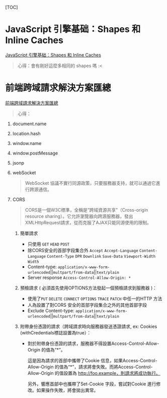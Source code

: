 [TOC]

# JavaScript 引擎基础：Shapes 和 Inline Caches

[JavaScript 引擎基础：Shapes 和 Inline Caches](https://hijiangtao.github.io/2018/06/17/Shapes-ICs/)

> 心得：會有剛好這麼多相同的 shapes 嗎 :<



# 前端跨域請求解決方案匯總

[前端跨域請求解決方案匯總](https://hijiangtao.github.io/2017/06/13/Cross-Origin-Resource-Sharing-Solutions/)

> 心得：

1. document.name

2. location.hash

3. window.name

4. window.postMessage

5. jsonp

6. webSocket

   > WebSocket 協議不實行同源政策，只要服務器支持，就可以通過它進行跨源通信。

7. CORS

   > CORS是一個W3C標準，全稱是”跨域資源共享”（Cross-origin resource sharing）。它允許瀏覽器向跨源服務器，發出XMLHttpRequest請求，從而克服了AJAX只能同源使用的限制。

   1. 簡單請求

      - 只使用 `GET` `HEAD` `POST` 
      - 除CORS安全的首部字段集合外 `Accept` `Accept-Language` `Content-Language` `Content-Type` `DPR` `Downlink` `Save-Data` `Viewport-Width` `Width`
      - Content-type: `application/x-www-form-urlencoded`||`multpart/from-data`||`text/plain`
      - Server response `Access-Control-Allow-Origin: *`

   2. 預檢請求 ( 必須首先使用OPTIONS方法發起一個預檢請求到服務器 )：

      - 使用了`PUT` `DELETE` `CONNECT` `OPTIONS` `TRACE` `PATCH` 中任一的HTTP 方法
      - 人為設置了對CORS 安全的首部字段集合之外的其他首部字段
      - Exclude Content-type: `application/x-www-form-urlencoded`||`multpart/from-data`||`text/plain`

   3. 附帶身份憑證的請求（跨域請求時向服務器發送憑證請求, ex: Cookies (withCredentials標誌設置為true）：

      - 對於附帶身份憑證的請求，服務器不得設置Access-Control-Allow-Origin 的值為“*”。

        這是因為請求的首部中攜帶了Cookie 信息，如果Access-Control-Allow-Origin 的值為“*”，請求將會失敗。而將Access-Control-Allow-Origin 的值設置為 http://foo.example，則請求將成功執行。

        另外，響應首部中也攜帶了Set-Cookie 字段，嘗試對Cookie 進行修改。如果操作失敗，將會拋出異常。